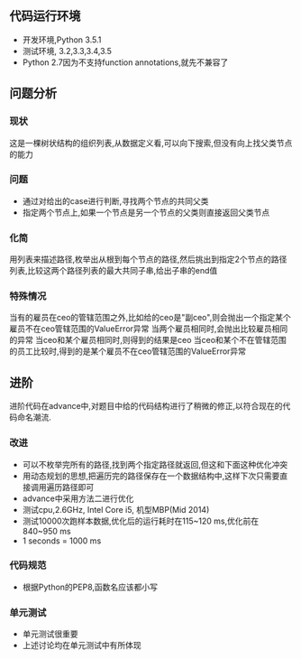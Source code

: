 ## 代码运行环境
* 开发环境,Python 3.5.1
* 测试环境, 3.2,3.3,3.4,3.5
* Python 2.7因为不支持function annotations,就先不兼容了

## 问题分析
### 现状
这是一棵树状结构的组织列表,从数据定义看,可以向下搜索,但没有向上找父类节点的能力
### 问题
* 通过对给出的case进行判断,寻找两个节点的共同父类
* 指定两个节点上,如果一个节点是另一个节点的父类则直接返回父类节点

### 化简
用列表来描述路径,枚举出从根到每个节点的路径,然后挑出到指定2个节点的路径列表,比较这两个路径列表的最大共同子串,给出子串的end值

### 特殊情况
当有的雇员在ceo的管辖范围之外,比如给的ceo是"副ceo",则会抛出一个指定某个雇员不在ceo管辖范围的ValueError异常
当两个雇员相同时,会抛出比较雇员相同的异常
当ceo和某个雇员相同时,则得到的结果是ceo
当ceo和某个不在管辖范围的员工比较时,得到的是某个雇员不在ceo管辖范围的ValueError异常

## 进阶
进阶代码在advance中,对题目中给的代码结构进行了稍微的修正,以符合现在的代码命名潮流.
### 改进
* 可以不枚举完所有的路径,找到两个指定路径就返回,但这和下面这种优化冲突
* 用动态规划的思想,把遍历完的路径保存在一个数据结构中,这样下次只需要直接调用遍历路径即可
* advance中采用方法二进行优化
* 测试cpu,2.6GHz, Intel Core i5, 机型MBP(Mid 2014)
* 测试10000次跑样本数据,优化后的运行耗时在115~120 ms,优化前在840~950 ms
* 1 seconds = 1000 ms

### 代码规范
* 根据Python的PEP8,函数名应该都小写

### 单元测试
* 单元测试很重要
* 上述讨论均在单元测试中有所体现

